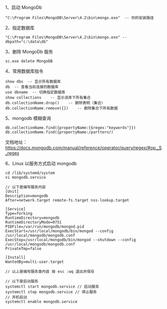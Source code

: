 1、启动 MongoDb

```
"C:\Program Files\MongoDB\Server\4.2\bin\mongo.exe"  -- 你的安装路径
```

2、指定数据库

```
"C:\Program Files\MongoDB\Server\4.2\bin\mongo.exe" --dbpath="c:\data\db"
```

3、删除 MongoDb 服务

```
sc.exe delete MongoDB
```

4、常用数据库指令

```
show dbs  -- 显示所有数据库
db	-- 查看当前连接的数据库
use dbname 	-- 切换指定数据库
show collections	-- 显示该库下所有集合
db.collectionName.drop()	-- 删除表明（集合）
db.collectionName.remove({})	-- 删除集合下所有数据
```

5、mongodb 模糊查询

```
db.collectionName.find({propertyName:{$regex:"keywords"}})
db.collectionName.find({propertyName:/parttern/)
```

文档地址：https://docs.mongodb.com/manual/reference/operator/query/regex/#op._S_regex

6、Linux 以服务方式启动 mongodb

```shell
cd /lib/systemd/system
vi mongodb.service

// 以下是编写服务内容
[Unit]  
Description=mongodb  
After=network.target remote-fs.target nss-lookup.target  

[Service]  
Type=forking  
RuntimeDirectory=mongodb
RuntimeDirectoryMode=0751
PIDFile=/var/run/mongodb/mongod.pid
ExecStart=/usr/local/mongodb/bin/mongod --config /usr/local/mongodb/mongodb.conf  
ExecStop=/usr/local/mongodb/bin/mongod --shutdown --config /usr/local/mongodb/mongodb.conf  
PrivateTmp=false  

[Install]  
WantedBy=multi-user.target

// 以上是编写服务类内容 按 esc :wq 退出并保存

// 以下是启动服务
systemctl start mongodb.service	// 启动服务
systemctl stop mongodb.service // 停止服务
// 开机启动
systemctl enable mongodb.service
```

[](https://source.dot.net/#System.Text.Json/System/Text/Json/Serialization/JsonSerializer.Write.String.cs,61)
